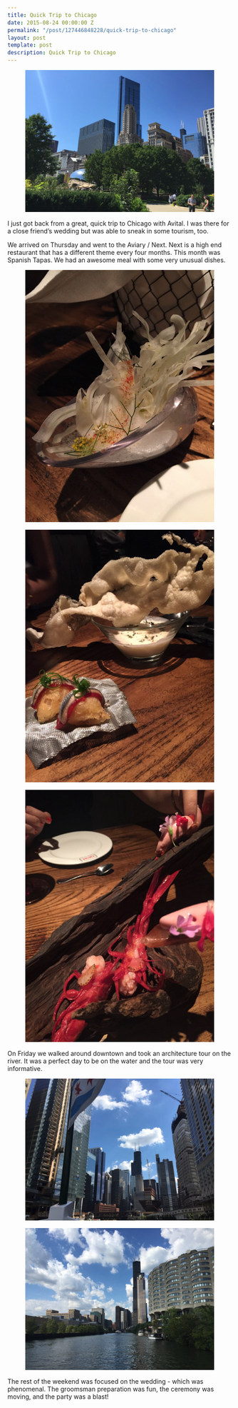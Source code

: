 ```yaml
---
title: Quick Trip to Chicago
date: 2015-08-24 00:00:00 Z
permalink: "/post/127446848228/quick-trip-to-chicago"
layout: post
template: post
description: Quick Trip to Chicago
---
```


<figure class="tmblr-full" data-orig-height="768" data-orig-width="1024"><img src="/images/eb593ec0d829a780fe84969dea8b02574b77c7e15579bbdf8719f621ce966297.png" data-orig-height="768" data-orig-width="1024"></figure><p>I just got back from a great, quick trip to Chicago with Avital. I was there for a close friend’s wedding but was able to sneak in some tourism, too.</p><p>We arrived on Thursday and went to the Aviary / Next. Next is a high end restaurant that has a different theme every four months. This month was Spanish Tapas. We had an awesome meal with some very unusual dishes.</p><figure class="tmblr-full" data-orig-height="1024" data-orig-width="768"><img src="/images/36c701e6be35fc20b5eac3868052750ef52ee26fe61c2152842d9a10da717e0f.png" data-orig-height="1024" data-orig-width="768"></figure><figure class="tmblr-full" data-orig-height="1024" data-orig-width="768"><img src="/images/a8803f8a0db01f2333ce412c7b863f89d851116ae5f90025864de4285f8717eb.png" data-orig-height="1024" data-orig-width="768"></figure><figure class="tmblr-full" data-orig-height="1024" data-orig-width="768"><img src="/images/b59dfb5174f6bf2cec2132f1b68e34bae8193c76b819da27e82d994fe587a12f.png" data-orig-height="1024" data-orig-width="768"></figure><p>On Friday we walked around downtown and took an architecture tour on the river. It was a perfect day to be on the water and the tour was very informative.</p><figure class="tmblr-full" data-orig-height="768" data-orig-width="1024"><img src="/images/8c3c67ead12115eb6ee2cac4c9566031fed5fdeb711de8f9213e00e802688ad5.png" data-orig-height="768" data-orig-width="1024"></figure><figure class="tmblr-full" data-orig-height="768" data-orig-width="1024"><img src="/images/3e6bcac5b0dfe61dad617f8a15c4d0fd33598f5169ba46f1058b44de755da8fb.png" data-orig-height="768" data-orig-width="1024"></figure><p>The rest of the weekend was focused on the wedding - which was phenomenal. The groomsman preparation was fun, the ceremony was moving, and the party was a blast!</p>